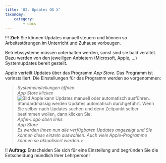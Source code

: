 ```yaml
---
title: '02. Updates OS X'
taxonomy:
    category:
        - docs
---
```


!!! **Ziel:** Sie können Updates manuell steuern und können so Arbeitsstörungen im Unterricht und Zuhause vorbeugen.<br>

Betriebssysteme müssen unterhalten werden, sonst sind sie bald veraltet. Dazu werden von den jeweiligen Anbietern (Microsoft, Apple, ...) Systemupdates bereit gestellt. 

Apple verteilt Updates über das Programm *App Store*. Das Programm ist vorinstalliert. Die Einstellungen für das Programm werden so vorgenommen:<br>
>*Systemeinstellungen öffnen*<br>
>*App Store klicken*<br>
![Bild](http://tacamo.ch/byod/resources/71.jpg)
Apple kann Updates manuell oder automatisch ausführen. Standardmässig werden Updates automatisch durchgeführt. Wenn Sie selber nach Updates suchen und denn Zeitpunkt selber bestimmen wollen, dann klicken Sie:<br>
>*Apfel-Logo oben links*<br>
>*App Store*<br>
>*Es werden Ihnen nun alle verfügbaren Updates angezeigt und Sie können diese einzeln auswählen. Auch viele Apple-Programme können so aktualisiert werden.*><br>

!! **Auftrag:** Entscheiden Sie sich für eine Einstellung und begründen Sie die Entscheidung mündlich Ihrer Lehrperson!

